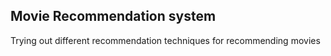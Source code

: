 ## Movie Recommendation system
Trying out different recommendation techniques for recommending movies
